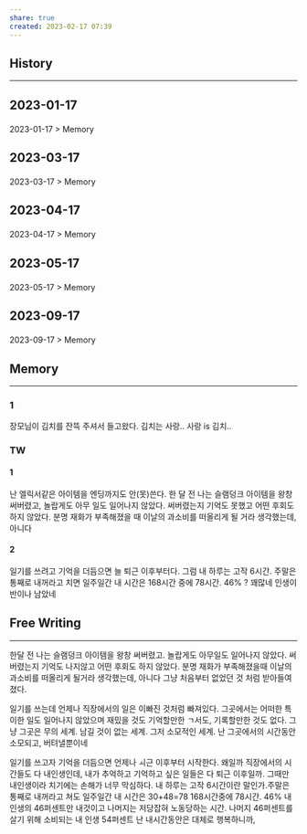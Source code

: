```yaml
---
share: true
created: 2023-02-17 07:39
---
```


## History
---
<h2><span><p>2023-01-17</p></span></h2><p><span><p><span alt="2023-01-17 > Memory" src="2023-01-17#Memory" class="internal-embed">2023-01-17 &gt; Memory</span></p></span></p><h2><span><p>2023-03-17</p></span></h2><p><span><p><span alt="2023-03-17 > Memory" src="2023-03-17#Memory" class="internal-embed">2023-03-17 &gt; Memory</span></p></span></p><h2><span><p>2023-04-17</p></span></h2><p><span><p><span alt="2023-04-17 > Memory" src="2023-04-17#Memory" class="internal-embed">2023-04-17 &gt; Memory</span></p></span></p><h2><span><p>2023-05-17</p></span></h2><p><span><p><span alt="2023-05-17 > Memory" src="2023-05-17#Memory" class="internal-embed">2023-05-17 &gt; Memory</span></p></span></p><h2><span><p>2023-09-17</p></span></h2><p><span><p><span alt="2023-09-17 > Memory" src="2023-09-17#Memory" class="internal-embed">2023-09-17 &gt; Memory</span></p></span></p>


## Memory
---
### 1
장모님이 김치를 잔뜩 주셔서 들고왔다. 김치는 사랑.. 사랑 is 김치..


### TW
#### 1
난 엘릭서같은 아이템을 엔딩까지도 안(못)쓴다. 한 달 전 나는 슬램덩크 아이템을 왕창 써버렸고, 놀랍게도 아무 일도 일어나지 않았다. 써버렸는지 기억도 못했고 어떤 후회도 하지 않았다. 분명 재화가 부족해졌을 때 이날의 과소비를 떠올리게 될 거라 생각했는데, 아니다

#### 2
일기를 쓰려고 기억을 더듬으면 늘 퇴근 이후부터다. 그럼 내 하루는 고작 6시간. 주말은 통째로 내꺼라고 치면 일주일간 내 시간은 168시간 중에 78시간. 46% ? 꽤많네 인생이 반이나 남았네

## Free Writing
---
한달 전 나는 슬램덩크 아이템을 왕창 써버렸고. 놀랍게도 아무일도 일어나지 않았다. 써버렸는지 기억도 나지않고 어떤 후회도 하지 않았다. 분명 재화가 부족해졌을때 이날의 과소비를 떠올리게 될거라 생각했는데, 아니다 그냥 처음부터 없었던 것 처럼 받아들여졌다.

일기를 쓰는데 언제나 직장에서의 일은 이빠진 것처럼 빠져있다. 그곳에서는 어떠한 특이한 일도 일어나지 않았으며 재밌을 것도 기억할만한 ㄱ서도, 기록할만한 것도 없다. 그냥 그곳은 무의 세계. 남길 것이 없는 세계. 그저 소모적인 세계. 난 그곳에서의 시간동안 소모되고, 버텨낼뿐이네

일기를 쓰고자 기억을 더듬으면 언제나 ㅚ근 이후부터 시작한다. 왜일까 직장에서의 시간들도 다 내인생인데, 내가 추억하고 기억하고 싶은 일들은 다 퇴근 이후일까. 그때만  내인생이라 치기에는 손해가 너무 막심하다. 내 하루는 고작 6시간이란 말인가.주말은 통째로 내꺼라고 쳐도 일주일간 내 시간은 30+48=78  168시간중에 78시간. 46%
내인생의 46퍼센트만 내것이고 나머지는 저당잡혀 노동당하는 시간. 나머지 46퍼센트를 살기 위해 소비되는 내 인생 54퍼센트
난 내시간동안은 대체로 행복하니까, 